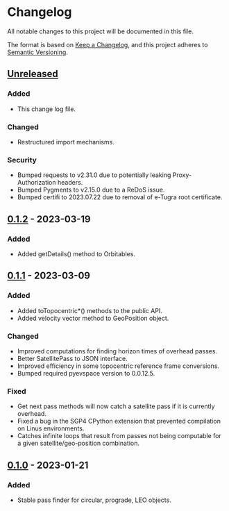 # Changelog

All notable changes to this project will be documented in this file.

The format is based on [Keep a Changelog](https://keepachangelog.com/en/1.0.0/),
and this project adheres to [Semantic Versioning](https://semver.org/spec/v2.0.0.html).

## [Unreleased]

### Added

- This change log file.

### Changed

- Restructured import mechanisms.

### Security

- Bumped requests to v2.31.0 due to potentially leaking Proxy-Authorization headers.
- Bumped Pygments to v2.15.0 due to a ReDoS issue.
- Bumped certifi to 2023.07.22 due to removal of e-Tugra root certificate.

## [0.1.2] - 2023-03-19

### Added

- Added getDetails() method to Orbitables.

## [0.1.1] - 2023-03-09

### Added

- Added toTopocentric*() methods to the public API.
- Added velocity vector method to GeoPosition object.

### Changed

- Improved computations for finding horizon times of overhead passes.
- Better SatellitePass to JSON interface.
- Improved efficiency in some topocentric reference frame conversions.
- Bumped required pyevspace version to 0.0.12.5.

### Fixed

- Get next pass methods will now catch a satellite pass if it is currently overhead.
- Fixed a bug in the SGP4 CPython extension that prevented compilation on Linus environments.
- Catches infinite loops that result from passes not being computable for a given 
  satellite/geo-position combination.

## [0.1.0] - 2023-01-21

### Added

- Stable pass finder for circular, prograde, LEO objects.

[Unreleased]: https://github.com/qbizzle68/sattrack/compare/v0.1.2...HEAD
[0.1.2]: https://github.com/qbizzle68/sattrack/compare/v0.1.1...v0.1.2
[0.1.1]: https://github.com/qbizzle68/sattrack/compare/v0.1.0...v0.1.1
[0.1.0]: https://github.com/qbizzle68/sattrack/releases/tag/v0.1.0
